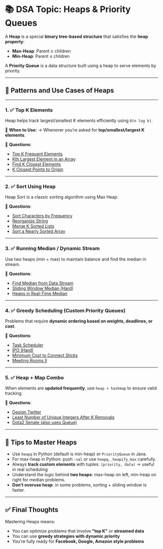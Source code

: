 
# 📚 DSA Topic: **Heaps & Priority Queues**

A **Heap** is a special **binary tree-based structure** that satisfies the **heap property**:

* **Max-Heap**: Parent ≥ children
* **Min-Heap**: Parent ≤ children

A **Priority Queue** is a data structure built using a heap to serve elements by priority.

---

## 🧩 Patterns and Use Cases of Heaps

---

### 1. ✅ **Top K Elements**

Heap helps track largest/smallest K elements efficiently using `O(n log k)`.

🧠 **When to Use:**
→ Whenever you’re asked for **top/smallest/largest K elements**.

📌 **Questions**:

* [Top K Frequent Elements](https://leetcode.com/problems/top-k-frequent-elements/)
* [Kth Largest Element in an Array](https://leetcode.com/problems/kth-largest-element-in-an-array/)
* [Find K Closest Elements](https://leetcode.com/problems/find-k-closest-elements/)
* [K Closest Points to Origin](https://leetcode.com/problems/k-closest-points-to-origin/)

---

### 2. ✅ **Sort Using Heap**

Heap Sort is a classic sorting algorithm using Max Heap.

📌 **Questions**:

* [Sort Characters by Frequency](https://leetcode.com/problems/sort-characters-by-frequency/)
* [Reorganize String](https://leetcode.com/problems/reorganize-string/)
* [Merge K Sorted Lists](https://leetcode.com/problems/merge-k-sorted-lists/)
* [Sort a Nearly Sorted Array](https://www.geeksforgeeks.org/nearly-sorted-algorithm/)

---

### 3. ✅ **Running Median / Dynamic Stream**

Use two heaps (min + max) to maintain balance and find the median in stream.

📌 **Questions**:

* [Find Median from Data Stream](https://leetcode.com/problems/find-median-from-data-stream/)
* [Sliding Window Median (Hard)](https://leetcode.com/problems/sliding-window-median/)
* [Heaps in Real-Time Median](https://www.geeksforgeeks.org/median-of-stream-of-integers-running-integers/)

---

### 4. ✅ **Greedy Scheduling (Custom Priority Queues)**

Problems that require **dynamic ordering based on weights, deadlines, or cost**.

📌 **Questions**:

* [Task Scheduler](https://leetcode.com/problems/task-scheduler/)
* [IPO (Hard)](https://leetcode.com/problems/ipo/)
* [Minimum Cost to Connect Sticks](https://leetcode.com/problems/minimum-cost-to-connect-sticks/)
* [Meeting Rooms II](https://leetcode.com/problems/meeting-rooms-ii/)

---

### 5. ✅ **Heap + Map Combo**

When elements are **updated frequently**, use `heap + hashmap` to ensure valid tracking.

📌 **Questions**:

* [Design Twitter](https://leetcode.com/problems/design-twitter/)
* [Least Number of Unique Integers After K Removals](https://leetcode.com/problems/least-number-of-unique-integers-after-k-removals/)
* [Dota2 Senate (also uses Queue)](https://leetcode.com/problems/dota2-senate/)

---

## 🧠 Tips to Master Heaps

* Use `heapq` in Python (default is min-heap) or `PriorityQueue` in Java.
* For max-heap in Python: push `-val` or use `heapq._heapify_max` carefully.
* Always **track custom elements** with tuples:
  `(priority, data)` → useful in real scheduling
* Understand the logic behind **two heaps**: max-heap on left, min-heap on right for median problems.
* **Don’t overuse heap**: in some problems, sorting + sliding window is faster.

---

## ✅ Final Thoughts

Mastering Heaps means:

* You can optimize problems that involve **"top K"** or **streamed data**
* You can use **greedy strategies with dynamic priority**
* You're fully ready for **Facebook, Google, Amazon style problems**

